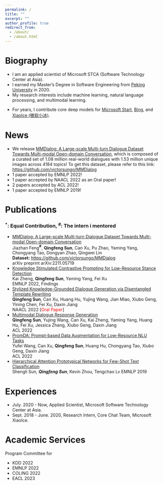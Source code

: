 ```yaml
---
permalink: /
title: ""
excerpt: ""
author_profile: true
redirect_from: 
  - /about/
  - /about.html
---
```

<style>
red { color: red }
yellow { color: yellow }
</style>

# Biography
* I am an applied scientist of Microsoft STCA (Software Technology Center at Asia).
* I earned my Master’s Degree in Software Engineering from [Peking University](https://english.pku.edu.cn/) in 2020.
* My research interests include machine learning, natural language processing, and multimodal learning. 
<!-- * More details, please refer to [Publications](https://victorsungo.github.io/publications/) tab. -->
* For years, I contribute core deep models for [Microsoft Start](https://www.msn.com/en-us/feed), [Bing](https://www.bing.com/?scope=web&mkt=en-US), and [XiaoIce (微软小冰)](https://www.xiaoice.com/).

<!-- # Hiring

I'm always looking for highly self-motivated students to work with me as research interns. Please email me if you are passionate about natural language processing. -->

# News
* We release [MMDialog: A Large-scale Multi-turn Dialogue Dataset Towards Multi-modal Open-domain Conversation](https://arxiv.org/abs/2211.05719), which is composed of a curated set of 1.08 million real-world dialogues with 1.53 million unique images across 4184 topics! To get this dataset, please refer to this link: https://github.com/victorsungo/MMDialog 
* 1 paper accepted by EMNLP 2022!
* 1 paper accepted by NAACL 2022 as an Oral paper!
* 2 papers accepted by ACL 2022!
* 1 paper accepted by EMNLP 2019!
 

# Publications <!--  [Google Scholar](https://scholar.google.com/citations?user=GLMKUEwAAAAJ&hl=en) -->
### <b><sup>*</sup></b>: Equal Contribution, <b><sup>#</sup></b>: The intern i mentored 

* [MMDialog: A Large-scale Multi-turn Dialogue Dataset Towards Multi-modal Open-domain Conversation](https://arxiv.org/abs/2211.05719) <br> 
  Jiazhan Feng<b><sup>#</sup></b>, <b>Qingfeng Sun</b>, Can Xu, Pu Zhao, Yaming Yang, Chongyang Tao, Dongyan Zhao, Qingwei Lin <br> 
  **Dataset:** https://github.com/victorsungo/MMDialog <br> 
  arXiv preprint arXiv:2211.05719
* [Knowledge Stimulated Contrastive Prompting for Low-Resource Stance Detection]() <br>
  Kai Zheng, <b>Qingfeng Sun</b>, Yaming Yang, Fei Xu <br>
  EMNLP 2022, Findings
* [Stylized Knowledge-Grounded Dialogue Generation via Disentangled Template Rewriting](https://arxiv.org/abs/2204.05610)  <br> 
  <b>Qingfeng Sun</b>, Can Xu, Huang Hu, Yujing Wang, Jian Miao, Xiubo Geng, Yining Chen, Fei Xu,  Daxin Jiang <br>
  NAACL 2022 [<red>Oral Paper</red>]
* [Multimodal Dialogue Response Generation](https://arxiv.org/abs/2110.08515) <br> 
  <b>Qingfeng Sun</b>, Yujing Wang, Can Xu, Kai Zheng, Yaming Yang, Huang Hu, Fei Xu, Jessica Zhang, Xiubo Geng, Daxin Jiang   
  ACL 2022
* [PromDA: Prompt-based Data Augmentation for Low-Resource NLU Tasks](https://arxiv.org/abs/2202.12499) <br> 
  Yufei Wang, Can Xu, <b>Qingfeng Sun</b>, Huang Hu, Chongyang Tao, Xiubo Geng, Daxin Jiang <br> 
  ACL 2022
* [Hierarchical Attention Prototypical Networks for Few-Shot Text Classification](https://aclanthology.org/D19-1045) <br> 
  Shengli Sun<b><sup>*</sup></b>, <b>Qingfeng Sun<sup>*</sup></b>, Kevin Zhou, Tengchao Lv
  EMNLP 2019

# Experiences
* July. 2020 - Now, Applied Scientist, Microsoft Software Technology Center at Asia.
* Sept. 2018 - June. 2020, Research Intern, Core Chat Team, Microsoft XiaoIce.

# Academic Services
Program Committee for
* KDD 2022
* EMNLP 2022
* COLING 2022
* EACL 2023

<!-- <script type="text/javascript" id="clustrmaps" src="//clustrmaps.com/map_v2.js?d=GIYrAuVIIomuTmW8ySsSiQpWNounHBsNjj1emBKHBss&cl=ffffff&w=300&t=m"></script> -->
<script type='text/javascript' id='clustrmaps' src='//cdn.clustrmaps.com/map_v2.js?cl=ffffff&w=320&t=tt&d=GIYrAuVIIomuTmW8ySsSiQpWNounHBsNjj1emBKHBss'></script>
